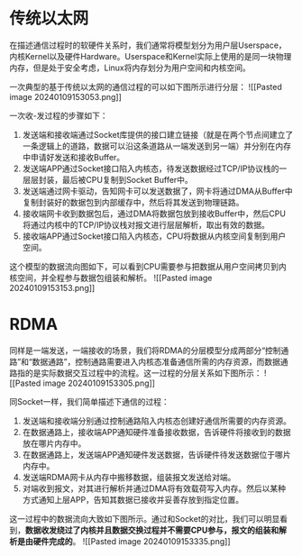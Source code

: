 # 传统以太网
在描述通信过程时的软硬件关系时，我们通常将模型划分为用户层Userspace，内核Kernel以及硬件Hardware。Userspace和Kernel实际上使用的是同一块物理内存，但是处于安全考虑，Linux将内存划分为用户空间和内核空间。

一次典型的基于传统以太网的通信过程的可以如下图所示进行分层：
![[Pasted image 20240109153053.png]]

一次收-发过程的步骤如下：
1. 发送端和接收端通过Socket库提供的接口建立链接（就是在两个节点间建立了一条逻辑上的道路，数据可以沿这条道路从一端发送到另一端）并分别在内存中申请好发送和接收Buffer。
2. 发送端APP通过Socket接口陷入内核态，待发送数据经过TCP/IP协议栈的一层层封装，最后被CPU复制到Socket Buffer中。
3. 发送端通过网卡驱动，告知网卡可以发送数据了，网卡将通过DMA从Buffer中复制封装好的数据包到内部缓存中，然后将其发送到物理链路。
4. 接收端网卡收到数据包后，通过DMA将数据包放到接收Buffer中，然后CPU将通过内核中的TCP/IP协议栈对报文进行层层解析，取出有效的数据。
5. 接收端APP通过Socket接口陷入内核态，CPU将数据从内核空间复制到用户空间。

这个模型的数据流向图如下，可以看到CPU需要参与把数据从用户空间拷贝到内核空间，并全程参与数据包组装和解析。
![[Pasted image 20240109153153.png]]

# RDMA
同样是一端发送，一端接收的场景，我们将RDMA的分层模型分成两部分“控制通路”和“数据通路”，控制通路需要进入内核态准备通信所需的内存资源，而数据通路指的是实际数据交互过程中的流程。这一过程的分层关系如下图所示：
![[Pasted image 20240109153305.png]]

同Socket一样，我们简单描述下通信的过程：
1. 发送端和接收端分别通过控制通路陷入内核态创建好通信所需要的内存资源。
2. 在数据通路上，接收端APP通知硬件准备接收数据，告诉硬件将接收到的数据放在哪片内存中。
3. 在数据通路上，发送端APP通知硬件发送数据，告诉硬件待发送数据位于哪片内存中。
4. 发送端RDMA网卡从内存中搬移数据，组装报文发送给对端。
5. 对端收到报文，对其进行解析并通过DMA将有效载荷写入内存。然后以某种方式通知上层APP，告知其数据已接收并妥善存放到指定位置。

这一过程中的数据流向大致如下图所示。通过和Socket的对比，我们可以明显看到，**数据收发绕过了内核并且数据交换过程并不需要CPU参与，报文的组装和解析是由硬件完成的**。
![[Pasted image 20240109153335.png]]

